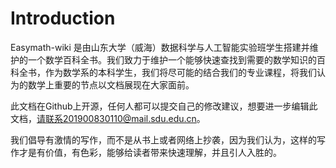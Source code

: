

# Introduction

Easymath-wiki 是由山东大学（威海）数据科学与人工智能实验班学生搭建并维护的一个数学百科全书。我们致力于维护一个能够快速查找到需要的数学知识的百科全书，作为数学系的本科学生，我们将尽可能的结合我们的专业课程，将我们认为的数学上重要的节点以文档展现在大家面前。

此文档在Github上开源，任何人都可以提交自己的修改建议，想要进一步编辑此文档，请联系201900830110@mail.sdu.edu.cn。

我们倡导有激情的写作，而不是从书上或者网络上抄袭，因为我们认为，这样的写作才是有价值，有色彩，能够给读者带来快速理解，并且引人入胜的。

